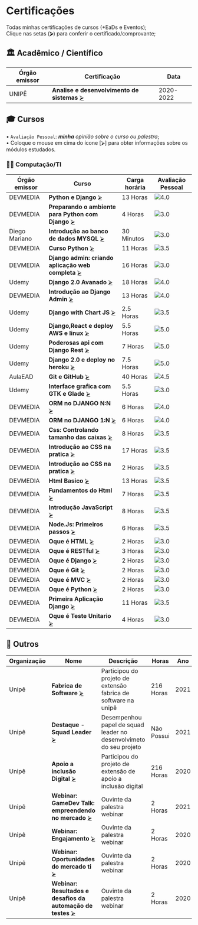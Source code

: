 <!--
                 AVISO: Para editar/visualizar este arquivo .md troque o "Soft wrap" pelo "No wrap"          ^^^^^^^^^^^^^
-->

# Certificações
Todas minhas certificações de cursos (+EaDs e Eventos);  
Clique nas setas (**⮚**) para conferir o certificado/comprovante;  

## 🏛 Acadêmico / Científico
| Órgão emissor          | Certificação                                                      | Data                       |
| ---------------------- | ----------------------------------------------------------------- | -------------------------- |
|  UNIPÊ        | **Analise e desenvolvimento de sistemas**              [⮚][1]   | 2020-2022                  |


## 🎓 Cursos 
• `Avaliação Pessoal`: ***minha** opinião sobre o curso ou palestra*;   
• Coloque o mouse em cima do ícone [⮚] para obter informações sobre os módulos estudados.
### 🧑‍💻 Computação/TI

| Órgão emissor      | Curso                                                            | Carga horária      | Avaliação Pessoal |
| ------------------ | ---------------------------------------------------------------- | ------------------ | ----------------- |
|  DEVMEDIA |  **Python e Django**                       [⮚][2]  | 13 Horas           | ![][nota8]        |
|  DEVMEDIA |  **Preparando o ambiente para Python com Django**                       [⮚][3]  | 4 Horas           | ![][nota6]        |
|  Diego Mariano |  **Introdução ao banco de dados MYSQL**                       [⮚][4]  | 30 Minutos           | ![][nota6]        |
|  DEVMEDIA |  **Curso Python**                       [⮚][5]  | 11 Horas           | ![][nota7]        |
|  DEVMEDIA |  **Django admin: criando aplicação web completa**                       [⮚][6]  | 16 Horas           | ![][nota6]        |
|  Udemy |  **Django 2.0 Avanado**                       [⮚][7]  | 18 Horas           | ![][nota8]        |
|  DEVMEDIA | **Introdução ao Django Admin**                       [⮚][8]  | 13 Horas           | ![][nota8]        |
|  Udemy |  **Django with Chart JS**                       [⮚][9]  | 2.5 Horas           | ![][nota7]        |
|  Udemy |  **Django,React e deploy AWS e linux**                       [⮚][10]  | 5.5 Horas           | ![][nota10]        |
|  Udemy |  **Poderosas api com Django Rest**                       [⮚][11]  | 7 Horas           | ![][nota10]        |
|  Udemy |  **Django 2.0 e deploy no heroku**                       [⮚][12]  | 7.5 Horas          | ![][nota10]        |
|  AulaEAD |  **Git e GitHub**                       [⮚][13]  | 40 Horas           | ![][nota9]        |
|  Udemy |  **Interface grafica com GTK e Glade**                       [⮚][14]  | 5.5 Horas          | ![][nota6]        |
|  DEVMEDIA |  **ORM no DJANGO N:N**                       [⮚][15]  | 6 Horas           | ![][nota8]        |
|  DEVMEDIA |  **ORM no DJANGO 1:N**                       [⮚][16]  | 6 Horas           | ![][nota8]        |
|  DEVMEDIA |  **Css: Controlando tamanho das caixas**                       [⮚][17]  | 8 Horas           | ![][nota7]        |
|  DEVMEDIA |  **Introdução ao CSS na pratica**                       [⮚][18]  | 17 Horas           | ![][nota7]        |
|  DEVMEDIA |  **Introdução ao CSS na pratica**                       [⮚][19]  | 2 Horas           | ![][nota7]        |
|  DEVMEDIA |  **Html Basico**                       [⮚][20]  | 13 Horas           | ![][nota7]        |
|  DEVMEDIA |  **Fundamentos do Html**                       [⮚][21]  | 7 Horas           | ![][nota7]        |
|  DEVMEDIA |  **Introdução JavaScript**                       [⮚][22]  | 8 Horas           | ![][nota7]        |
|  DEVMEDIA |  **Node.Js: Primeiros passos**                       [⮚][23]  | 6 Horas           | ![][nota7]        |
|  DEVMEDIA |  **Oque é HTML**                       [⮚][24]  | 2 Horas           | ![][nota6]        |
|  DEVMEDIA |  **Oque é RESTful**                       [⮚][25]  | 3 Horas           | ![][nota6]        |
|  DEVMEDIA |  **Oque é Django**                       [⮚][26]  | 2 Horas           | ![][nota6]        |
|  DEVMEDIA |  **Oque é Git**                       [⮚][27]  | 2 Horas           | ![][nota6]        |
|  DEVMEDIA |  **Oque é MVC**                       [⮚][28]  | 2 Horas           | ![][nota6]        |
|  DEVMEDIA |  **Oque é Python**                       [⮚][29]  | 2 Horas           | ![][nota6]        |
|  DEVMEDIA |  **Primeira Aplicação Django**                       [⮚][30]  | 11 Horas           | ![][nota7]        |
|  DEVMEDIA |  **Oque é Teste Unitario**                       [⮚][31]  | 4 Horas           | ![][nota6]        |


## 🎲 Outros
| Organização     | Nome                                                       | Descrição                                                                | Horas | Ano  |
| --------------- | ---------------------------------------------------------- | -------------------------------------------------------------------------| ---- | ---- |
|  Unipê  | **Fabrica de Software** [⮚][32] | Participou do projeto de extensão fabrica de software na unipê | 216 Horas |  2021|
|  Unipê  | **Destaque - Squad Leader** [⮚][33] | Desempenhou papel de squad leader no desenvolvimeto do seu projeto | Não Possui |  2021|
|  Unipê  | **Apoio a inclusão Digital** [⮚][34] | Participou do projeto de extensão de apoio a inclusão digital | 216 Horas| 2020|
|  Unipê  | **Webinar: GameDev Talk: empreendendo no mercado** [⮚][35] | Ouvinte da palestra webinar | 2 Horas | 2021|
|  Unipê  | **Webinar: Engajamento** [⮚][36] | Ouvinte da palestra webinar | 2 Horas | 2020|
|  Unipê  | **Webinar: Oportunidades do mercado ti** [⮚][37] | Ouvinte da palestra webinar | 2 Horas | 2020|
|  Unipê  | **Webinar: Resultados e desafios da automação de testes** [⮚][38] | Ouvinte da palestra webinar | 2 Horas | 2020|





<!-- -=- # --- REFERÊNCIAS --- # -=- -->
<!-- Links/Certificados -->
[1]: Academico/Diploma.PDF
[2]: Cursos/Acessodadosdjango.png
[3]: Cursos/AmbientDjango.png
[4]: Cursos/Bancomysql.pdf
[5]: Cursos/Cursodepython.png
[6]: Cursos/DJANGOADMINwebcompleto.png
[7]: Cursos/Django2.0.pdf
[8]: Cursos/DjangoAdmin.png
[9]: Cursos/DjangoChart.pdf
[10]: Cursos/DjangoReactAWSELINUX.pdf
[11]: Cursos/DjangoRest.pdf
[12]: Cursos/Djangoheroku.pdf
[13]: Cursos/GITHU.pdf
[14]: Cursos/GTK.pdf
[15]: Cursos/ORMNN.png
[16]: Cursos/ORMNODJANGO.png
[17]: Cursos/css1.png
[18]: Cursos/css2.png
[19]: Cursos/css3.png
[20]: Cursos/fundamentohtml.png
[21]: Cursos/htmlbasico.png
[22]: Cursos/javasriptintrodução.png
[23]: Cursos/node.jsprimeirospassos.png
[24]: Cursos/oqueehtml.png
[25]: Cursos/oqueerestful.png
[26]: Cursos/oqueédjango.png
[27]: Cursos/oqueégit.png
[28]: Cursos/oqueémvc.png
[29]: Cursos/oqueépython.png
[30]: Cursos/primeiroappdjango.png
[31]: Cursos/testeunitario.png
[32]: Outros/CertificadosdeExtensão.pdf
[33]: Outros/DestaqueEquipes.pdf
[34]: Outros/CertificadosPEEX2020.pdf
[35]: Outros/CertificadosDeEventos.pdf
[36]: Outros/Webinares%20Unipê2020.pdf
[37]: Outros/Webinares%20UbtechTI20201.pdf
[38]: Outros/Webinares%20UbtechTI2020.pdf






<!-- Selo de organizações -->
[sTW]: i/treina_web19.png "TreinaWeb"


<!-- Idiomas (exceto português) -->
[iUS]: i/us19.png "Idioma do curso: Inglês"

<!-- Notas (estrelas) -->
[nota1]: i/n1.png "0.5"
[nota2]: i/n2.png "1.0"
[nota3]: i/n3.png "1.5"
[nota4]: i/n4.png "2.0"
[nota5]: i/n5.png "2.5"
[nota6]: i/n6.png "3.0"
[nota7]: i/n7.png "3.5"
[nota8]: i/n8.png "4.0"
[nota9]: i/n9.png "4.5"
[nota10]: i/n10.png "5.0"

<!-- SVG de Medalhas igual do StackOverflow -->
[medalhas]: i/medalhas.svg
